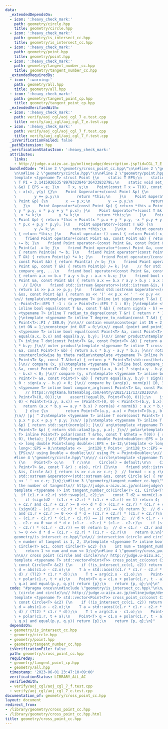 ```yaml
---
data:
  _extendedDependsOn:
  - icon: ':heavy_check_mark:'
    path: geometry/circle.hpp
    title: geometry/circle.hpp
  - icon: ':heavy_check_mark:'
    path: geometry/is_intersect_cc.hpp
    title: geometry/is_intersect_cc.hpp
  - icon: ':heavy_check_mark:'
    path: geometry/point.hpp
    title: geometry/point.hpp
  - icon: ':heavy_check_mark:'
    path: geometry/tangent_number_cc.hpp
    title: geometry/tangent_number_cc.hpp
  _extendedRequiredBy:
  - icon: ':warning:'
    path: geometry/all.hpp
    title: geometry/all.hpp
  - icon: ':heavy_check_mark:'
    path: geometry/tangent_point_cp.hpp
    title: geometry/tangent_point_cp.hpp
  _extendedVerifiedWith:
  - icon: ':heavy_check_mark:'
    path: verify/aoj_cgl/aoj_cgl_7_e.test.cpp
    title: verify/aoj_cgl/aoj_cgl_7_e.test.cpp
  - icon: ':heavy_check_mark:'
    path: verify/aoj_cgl/aoj_cgl_7_f.test.cpp
    title: verify/aoj_cgl/aoj_cgl_7_f.test.cpp
  _isVerificationFailed: false
  _pathExtension: hpp
  _verificationStatusIcon: ':heavy_check_mark:'
  attributes:
    links:
    - http://judge.u-aizu.ac.jp/onlinejudge/description.jsp?id=CGL_7_E
  bundledCode: "#line 2 \"geometry/cross_point_cc.hpp\"\n\n#line 2 \"geometry/is_intersect_cc.hpp\"\
    \n\n#line 2 \"geometry/circle.hpp\"\n\n#line 2 \"geometry/point.hpp\"\n\n// point\n\
    template <typename T> struct Point {\n    static T EPS;\n    static constexpr\
    \ T PI = 3.1415926535'8979323846'2643383279L;\n    static void set_eps(const T\
    \ &e) { EPS = e; }\n    T x, y;\n    Point(const T x = T(0), const T y = T(0))\
    \ : x(x), y(y) {}\n    Point &operator+=(const Point &p) {\n        x += p.x;\n\
    \        y += p.y;\n        return *this;\n    }\n    Point &operator-=(const\
    \ Point &p) {\n        x -= p.x;\n        y -= p.y;\n        return *this;\n \
    \   }\n    Point &operator*=(const Point &p) { return *this = Point(x * p.x -\
    \ y * p.y, x * p.y + y * p.x); }\n    Point &operator*=(const T &k) {\n      \
    \  x *= k;\n        y *= k;\n        return *this;\n    }\n    Point &operator/=(const\
    \ Point &p) { return *this = Point(x * p.x + y * p.y, -x * p.y + y * p.x) / (p.x\
    \ * p.x + p.y * p.y); }\n    Point &operator/=(const T &k) {\n        x /= k;\n\
    \        y /= k;\n        return *this;\n    }\n\n    Point operator+() const\
    \ { return *this; }\n    Point operator-() const { return Point(-x, -y); }\n\n\
    \    friend Point operator+(const Point &a, const Point &b) { return Point(a)\
    \ += b; }\n    friend Point operator-(const Point &a, const Point &b) { return\
    \ Point(a) -= b; }\n    friend Point operator*(const Point &a, const Point &b)\
    \ { return Point(a) *= b; }\n    friend Point operator*(const Point &p, const\
    \ T &k) { return Point(p) *= k; }\n    friend Point operator/(const Point &a,\
    \ const Point &b) { return Point(a) /= b; }\n    friend Point operator/(const\
    \ Point &p, const T &k) { return Point(p) /= k; }\n    // for std::set, std::map,\
    \ compare_arg, ...\n    friend bool operator<(const Point &a, const Point &b)\
    \ { return a.x == b.x ? a.y < b.y : a.x < b.x; }\n    friend bool operator>(const\
    \ Point &a, const Point &b) { return a.x == b.x ? a.y > b.y : a.x > b.x; }\n \
    \   // I/O\n    friend std::istream &operator>>(std::istream &is, Point &p) {\
    \ return is >> p.x >> p.y; }\n    friend std::ostream &operator<<(std::ostream\
    \ &os, const Point &p) { return os << '(' << p.x << ' ' << p.y << ')'; }\n};\n\
    \n// template\ntemplate <typename T> inline int sign(const T &x) { return x <\
    \ -Point<T>::EPS ? -1 : (x > Point<T>::EPS ? 1 : 0); }\ntemplate <typename T>\
    \ inline bool equal(const T &a, const T &b) { return sign(a - b) == 0; }\ntemplate\
    \ <typename T> inline T radian_to_degree(const T &r) { return r * 180.0 / Point<T>::PI;\
    \ }\ntemplate <typename T> inline T degree_to_radian(const T &d) { return d *\
    \ Point<T>::PI / 180.0; }\n\n// contain enum\nconstexpr int IN = 2;\nconstexpr\
    \ int ON = 1;\nconstexpr int OUT = 0;\n\n// equal (point and point)\ntemplate\
    \ <typename T> inline bool equal(const Point<T> &a, const Point<T> &b) { return\
    \ equal(a.x, b.x) and equal(a.y, b.y); }\n// inner product\ntemplate <typename\
    \ T> inline T dot(const Point<T> &a, const Point<T> &b) { return a.x * b.x + a.y\
    \ * b.y; }\n// outer product\ntemplate <typename T> inline T cross(const Point<T>\
    \ &a, const Point<T> &b) { return a.x * b.y - a.y * b.x; }\n// rotate Point p\
    \ counterclockwise by theta radian\ntemplate <typename T> inline Point<T> rotate(const\
    \ Point<T> &p, const T &theta) { return p * Point<T>(std::cos(theta), std::sin(theta));\
    \ }\n// compare (x, y)\ntemplate <typename T> inline bool compare_x(const Point<T>\
    \ &a, const Point<T> &b) { return equal(a.x, b.x) ? sign(a.y - b.y) < 0 : sign(a.x\
    \ - b.x) < 0; }\n// compare (y, x)\ntemplate <typename T> inline bool compare_y(const\
    \ Point<T> &a, const Point<T> &b) { return equal(a.y, b.y) ? sign(a.x - b.x) <\
    \ 0 : sign(a.y - b.y) < 0; }\n// compare by (arg(p), norm(p)) [0, 360)\ntemplate\
    \ <typename T> inline bool compare_arg(const Point<T> &a, const Point<T> &b) {\n\
    \    // https://ngtkana.hatenablog.com/entry/2021/11/13/202103\n    assert(!equal(a,\
    \ Point<T>(0, 0)));\n    assert(!equal(b, Point<T>(0, 0)));\n    if ((Point<T>(0,\
    \ 0) < Point<T>(a.y, a.x)) == (Point<T>(0, 0) < Point<T>(b.y, b.x))) {\n     \
    \   return (a.x * b.y == a.y * b.x) ? norm(a) < norm(b) : a.x * b.y > a.y * b.x;\n\
    \    } else {\n        return Point<T>(a.y, a.x) > Point<T>(b.y, b.x);\n    }\n\
    }\n// |p| ^ 2\ntemplate <typename T> inline T norm(const Point<T> &p) { return\
    \ p.x * p.x + p.y * p.y; }\n// |p|\ntemplate <typename T> inline T abs(const Point<T>\
    \ &p) { return std::sqrt(norm(p)); }\n// arg\ntemplate <typename T> inline T arg(const\
    \ Point<T> &p) { return std::atan2(p.y, p.x); }\n// polar\ntemplate <typename\
    \ T> inline Point<T> polar(const T &rho, const T &theta = T(0)) { return rotate(Point<T>(rho,\
    \ 0), theta); }\n// EPS\ntemplate <> double Point<double>::EPS = 1e-9;\ntemplate\
    \ <> long double Point<long double>::EPS = 1e-12;\ntemplate <> long long Point<long\
    \ long>::EPS = 0;\ntemplate <> __int128_t Point<__int128_t>::EPS = 0;\n// change\
    \ EPS\n// using Double = double;\n// using Pt = Point<Double>;\n// Point<Double>::set_eps(new_eps);\n\
    #line 4 \"geometry/circle.hpp\"\n\n// circle\ntemplate <typename T> struct Circle\
    \ {\n    Point<T> o;\n    T r;\n\n    Circle() = default;\n\n    Circle(const\
    \ Point<T> &o, const T &r) : o(o), r(r) {}\n\n    friend std::istream &operator>>(std::istream\
    \ &is, Circle &c) { return is >> c.o >> c.r; }  // format : x y r\n    friend\
    \ std::ostream &operator<<(std::ostream &os, const Circle &c) { return os << c.o\
    \ << ' ' << c.r; }\n};\n#line 3 \"geometry/tangent_number_cc.hpp\"\n\n// return\
    \ the number of tangent\n// http://judge.u-aizu.ac.jp/onlinejudge/description.jsp?id=CGL_7_A\n\
    template <typename T> int tangent_number_cc(Circle<T> c1, Circle<T> c2) {\n  \
    \  if (c1.r < c2.r) std::swap(c1, c2);\n    const T d2 = norm(c1.o - c2.o);\n\
    \    if (sign(d2 - (c1.r + c2.r) * (c1.r + c2.r)) == 1) return 4;  // d > c1.r\
    \ + c2.r and c1.r + c2.r >= 0 <=> d * d > (c1.r + c2.r) * (c1.r + c2.r)\n    if\
    \ (sign(d2 - (c1.r + c2.r) * (c1.r + c2.r)) == 0) return 3;  // d = c1.r + c2.r\
    \ and c1.r + c2.r >= 0 <=> d * d = (c1.r + c2.r) * (c1.r + c2.r)\n    if (sign(d2\
    \ - (c1.r - c2.r) * (c1.r - c2.r)) == 1) return 2;  // d > c1.r - c2.r and c1.r\
    \ - c2.r >= 0 <=> d * d > (c1.r - c2.r) * (c1.r - c2.r)\n    if (sign(d2 - (c1.r\
    \ - c2.r) * (c1.r - c2.r)) == 0) return 1;  // d = c1.r - c2.r and c1.r - c2.r\
    \ >= 0 <=> d * d = (c1.r - c2.r) * (c1.r - c2.r)\n    return 0;\n}\n#line 5 \"\
    geometry/is_intersect_cc.hpp\"\n\n// intersection (circle and circle)\n// intersect\
    \ = number of tangent is 1, 2, 3\ntemplate <typename T> inline bool is_intersect_cc(const\
    \ Circle<T> &c1, const Circle<T> &c2) {\n    int num = tangent_number_cc(c1, c2);\n\
    \    return 1 <= num and num <= 3;\n}\n#line 4 \"geometry/cross_point_cc.hpp\"\
    \n\n// cross point (circle and circle)\n// http://judge.u-aizu.ac.jp/onlinejudge/description.jsp?id=CGL_7_E\n\
    template <typename T> std::vector<Point<T>> cross_point_cc(const Circle<T> &c1,\
    \ const Circle<T> &c2) {\n    if (!is_intersect_cc(c1, c2)) return {};\n    T\
    \ d = abs(c1.o - c2.o);\n    T a = std::acos((c1.r * c1.r - c2.r * c2.r + d *\
    \ d) / (T(2) * c1.r * d));\n    T t = arg(c2.o - c1.o);\n    Point<T> p = c1.o\
    \ + polar(c1.r, t + a);\n    Point<T> q = c1.o + polar(c1.r, t - a);\n    if (equal(p.x,\
    \ q.x) and equal(p.y, q.y)) return {p};\n    return {p, q};\n}\n"
  code: "#pragma once\n\n#include \"geometry/is_intersect_cc.hpp\"\n\n// cross point\
    \ (circle and circle)\n// http://judge.u-aizu.ac.jp/onlinejudge/description.jsp?id=CGL_7_E\n\
    template <typename T> std::vector<Point<T>> cross_point_cc(const Circle<T> &c1,\
    \ const Circle<T> &c2) {\n    if (!is_intersect_cc(c1, c2)) return {};\n    T\
    \ d = abs(c1.o - c2.o);\n    T a = std::acos((c1.r * c1.r - c2.r * c2.r + d *\
    \ d) / (T(2) * c1.r * d));\n    T t = arg(c2.o - c1.o);\n    Point<T> p = c1.o\
    \ + polar(c1.r, t + a);\n    Point<T> q = c1.o + polar(c1.r, t - a);\n    if (equal(p.x,\
    \ q.x) and equal(p.y, q.y)) return {p};\n    return {p, q};\n}"
  dependsOn:
  - geometry/is_intersect_cc.hpp
  - geometry/circle.hpp
  - geometry/point.hpp
  - geometry/tangent_number_cc.hpp
  isVerificationFile: false
  path: geometry/cross_point_cc.hpp
  requiredBy:
  - geometry/tangent_point_cp.hpp
  - geometry/all.hpp
  timestamp: '2023-06-01 23:47:10+09:00'
  verificationStatus: LIBRARY_ALL_AC
  verifiedWith:
  - verify/aoj_cgl/aoj_cgl_7_f.test.cpp
  - verify/aoj_cgl/aoj_cgl_7_e.test.cpp
documentation_of: geometry/cross_point_cc.hpp
layout: document
redirect_from:
- /library/geometry/cross_point_cc.hpp
- /library/geometry/cross_point_cc.hpp.html
title: geometry/cross_point_cc.hpp
---
```

